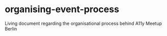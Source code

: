 # organising-event-process
Living document regarding the organisational process behind A11y Meetup Berlin
